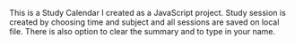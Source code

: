 This is a Study Calendar I created as a JavaScript project.
Study session is created by choosing time and subject and all sessions are saved on local file.
There is also option to clear the summary and to type in your name.
